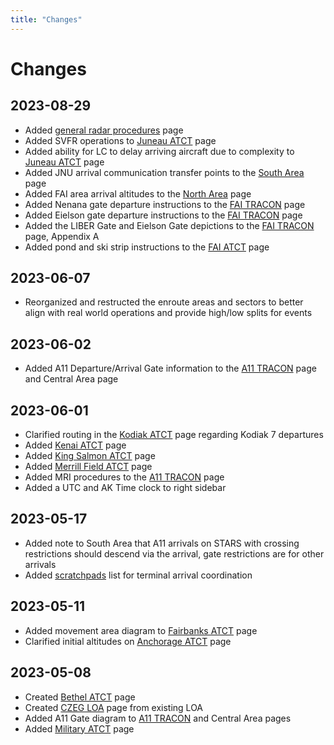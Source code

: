 ```yaml
---
title: "Changes"
---
```


# Changes

## 2023-08-29

- Added [general radar procedures](docs/general/radar) page
- Added SVFR operations to [Juneau ATCT](docs/terminal/pajn) page
- Added ability for LC to delay arriving aircraft due to complexity to [Juneau ATCT](docs/terminal/pajn) page
- Added JNU arrival communication transfer points to the [South Area](docs/enroute/south) page
- Added FAI area arrival altitudes to the [North Area](docs/enroute/north) page
- Added Nenana gate departure instructions to the [FAI TRACON](docs/approaches/fai) page
- Added Eielson gate departure instructions to the [FAI TRACON](docs/approaches/fai) page
- Added the LIBER Gate and Eielson Gate depictions to the [FAI TRACON](docs/approaches/fai) page, Appendix A
- Added pond and ski strip instructions to the [FAI ATCT](docs/terminal/pafa) page

## 2023-06-07

- Reorganized and restructed the enroute areas and sectors to better align with real world operations and provide high/low splits for events

## 2023-06-02

- Added A11 Departure/Arrival Gate information to the [A11 TRACON](docs/approaches/a11) page and Central Area page

## 2023-06-01

- Clarified routing in the [Kodiak ATCT](docs/terminal/padq) page regarding Kodiak 7 departures
- Added [Kenai ATCT](docs/terminal/paen) page
- Added [King Salmon ATCT](docs/terminal/pakn) page
- Added [Merrill Field ATCT](docs/terminal/pamr) page
- Added MRI procedures to the [A11 TRACON](docs/approaches/a11) page
- Added a UTC and AK Time clock to right sidebar

## 2023-05-17

- Added note to South Area that A11 arrivals on STARS with crossing restrictions should descend via the arrival,
  gate restrictions are for other arrivals
- Added [scratchpads](docs/lists/scratchpads) list for terminal arrival coordination

## 2023-05-11

- Added movement area diagram to [Fairbanks ATCT](docs/terminal/pafa) page
- Clarified initial altitudes on [Anchorage ATCT](docs/terminal/panc) page

## 2023-05-08

- Created [Bethel ATCT](docs/terminal/pabe) page
- Created [CZEG LOA](docs/loas/czeg) page from existing LOA
- Added A11 Gate diagram to [A11 TRACON](docs/approaches/a11) and Central Area pages
- Added [Military ATCT](docs/terminal/military) page
